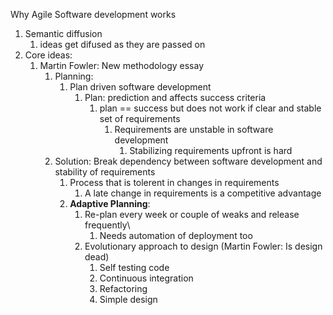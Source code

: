 Why Agile Software development works
1. Semantic diffusion
	1. ideas get difused as they are passed on
2. Core ideas:
	1. Martin Fowler: New methodology essay
		1. Planning:
			1. Plan driven software development
				1. Plan: prediction and affects success criteria
					1. plan == success but does not work if clear and stable set of requirements
						1. Requirements are unstable in software development
							1. Stabilizing requirements upfront is hard
		2. Solution: Break dependency between software development and stability of requirements
			1. Process that is tolerent in changes in requirements
				1. A late change in requirements is a competitive advantage
			2. **Adaptive Planning**:
				1. Re-plan every week or couple of weaks and release frequently\
					1. Needs automation of deployment too
				2. Evolutionary approach to design (Martin Fowler: Is design dead)
					1. Self testing code
					2. Continuous integration
					3. Refactoring
					4. Simple design